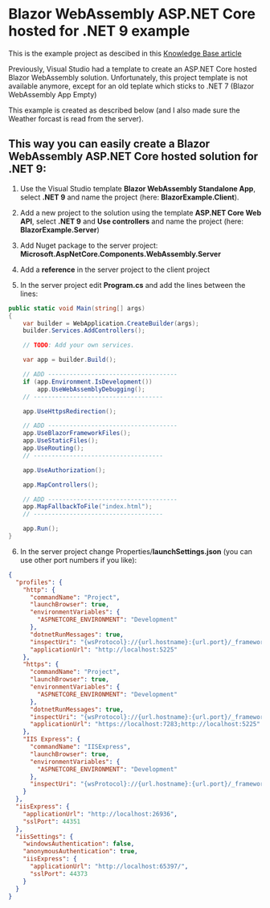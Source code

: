 # Blazor WebAssembly ASP.NET Core hosted for .NET 9 example

This is the example project as descibed in this [Knowledge Base article](https://www.forestbrook.net/docs/blazor/create-project.html)

Previously, Visual Studio had a template to create an ASP.NET Core hosted Blazor WebAssembly solution.
Unfortunately, this project template is not available anymore, except for an old teplate which sticks to .NET 7 (Blazor WebAssembly App Empty)

This example is created as described below (and I also made sure the Weather forcast is read from the server).

## This way you can easily create a Blazor WebAssembly ASP.NET Core hosted solution for .NET 9:

1. Use the Visual Studio template **Blazor WebAssembly Standalone App**, select **.NET 9** and name the project (here: **BlazorExample.Client**).
2. Add a new project to the solution using the template **ASP.NET Core Web API**, select **.NET 9** and **Use controllers** and name the project (here: **BlazorExample.Server**)
3. Add Nuget package to the server project: **Microsoft.AspNetCore.Components.WebAssembly.Server**
4. Add a **reference** in the server project to the client project

5. In the server project edit **Program.cs** and add the lines between the lines:
```cs
public static void Main(string[] args)
{
    var builder = WebApplication.CreateBuilder(args);
    builder.Services.AddControllers();

    // TODO: Add your own services.

    var app = builder.Build();

    // ADD ------------------------------------
    if (app.Environment.IsDevelopment())
        app.UseWebAssemblyDebugging();
    // ------------------------------------

    app.UseHttpsRedirection();

    // ADD ------------------------------------
    app.UseBlazorFrameworkFiles();
    app.UseStaticFiles();
    app.UseRouting();
    // ------------------------------------

    app.UseAuthorization();

    app.MapControllers();

    // ADD ------------------------------------
    app.MapFallbackToFile("index.html");
    // ------------------------------------

    app.Run();
}
```

6. In the server project change Properties/**launchSettings.json** (you can use other port numbers if you like):

```json
{
  "profiles": {
    "http": {
      "commandName": "Project",
      "launchBrowser": true,
      "environmentVariables": {
        "ASPNETCORE_ENVIRONMENT": "Development"
      },
      "dotnetRunMessages": true,
      "inspectUri": "{wsProtocol}://{url.hostname}:{url.port}/_framework/debug/ws-proxy?browser={browserInspectUri}",
      "applicationUrl": "http://localhost:5225"
    },
    "https": {
      "commandName": "Project",
      "launchBrowser": true,
      "environmentVariables": {
        "ASPNETCORE_ENVIRONMENT": "Development"
      },
      "dotnetRunMessages": true,
      "inspectUri": "{wsProtocol}://{url.hostname}:{url.port}/_framework/debug/ws-proxy?browser={browserInspectUri}",
      "applicationUrl": "https://localhost:7283;http://localhost:5225"
    },
    "IIS Express": {
      "commandName": "IISExpress",
      "launchBrowser": true,
      "environmentVariables": {
        "ASPNETCORE_ENVIRONMENT": "Development"
      },
      "inspectUri": "{wsProtocol}://{url.hostname}:{url.port}/_framework/debug/ws-proxy?browser={browserInspectUri}"
    }
  },
  "iisExpress": {
    "applicationUrl": "http://localhost:26936",
    "sslPort": 44351
  },
  "iisSettings": {
    "windowsAuthentication": false,
    "anonymousAuthentication": true,
    "iisExpress": {
      "applicationUrl": "http://localhost:65397/",
      "sslPort": 44373
    }
  }
}
```